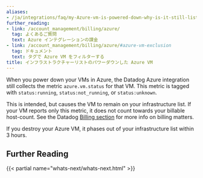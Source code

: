 ```yaml
---
aliases:
- /ja/integrations/faq/my-Azure-vm-is-powered-down-why-is-it-still-listed-in-my-infrastructure-list
further_reading:
- link: /account_management/billing/azure/
  tag: よくあるご質問
  text: Azure インテグレーションの課金
- link: /account_management/billing/azure/#azure-vm-exclusion
  tag: ドキュメント
  text: タグで Azure VM をフィルターする
title: インフラストラクチャーリストのパワーダウンした Azure VM
---
```


When you power down your VMs in Azure, the Datadog Azure integration still collects the metric `azure.vm.status` for that VM. This metric is tagged with `status:running`, `status:not_running`, or `status:unknown`.

This is intended, but causes the VM to remain on your infrastructure list. If your VM reports only this metric, it does not count towards your billable host-count. See the Datadog [Billing section][1] for more info on billing matters.

If you destroy your Azure VM, it phases out of your infrastructure list within 3 hours.

## Further Reading

{{< partial name="whats-next/whats-next.html" >}}

[1]: /ja/account_management/billing/